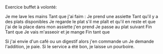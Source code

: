 Exercice buffet à volonté:

Je me lave les mains
Tant que j'ai faim :
	Je prend une assiette
	Tant qu'il y a des plats disponibles
		Je regarde le plat s'il me plaît et qu'il en reste et que j'ai de la place dans mon assiette j'en prend
		Je passe au plat suivant
	Fin Tant que
	Je vais m'asseoir et je mange
Fin tant que

Si j'ai envie d'un café ou un digestif alors j'en commande un
Je demande l'addition, je paie. Si le service a été bon, je laisse un pourboire.
